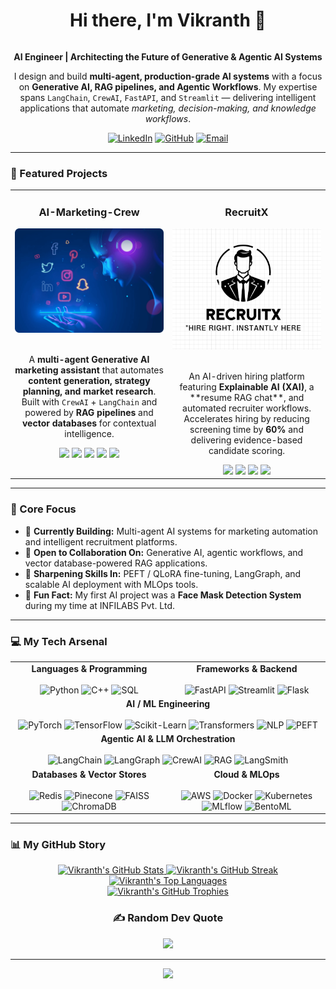 <div align="center">
  <h1 style="display: inline-block; font-weight: bold;">Hi there, I'm Vikranth 👋</h1>
</div>

<div align="center">
  <p>
    <strong>AI Engineer | Architecting the Future of Generative & Agentic AI Systems</strong>
  </p>
  
  <p>
    I design and build <strong>multi-agent, production-grade AI systems</strong> with a focus on <strong>Generative AI, RAG pipelines, and Agentic Workflows</strong>.  
    My expertise spans <code>LangChain</code>, <code>CrewAI</code>, <code>FastAPI</code>, and <code>Streamlit</code> — delivering intelligent applications that automate <em>marketing, decision-making, and knowledge workflows</em>.
  </p>
</div>

<p align="center">
  <a href="https://linkedin.com/in/your-linkedin" target="_blank"><img src="https://img.shields.io/badge/LinkedIn-0077B5?style=for-the-badge&logo=linkedin&logoColor=white" alt="LinkedIn"/></a>
  <a href="https://github.com/vikranth007" target="_blank"><img src="https://img.shields.io/badge/GitHub-181717?style=for-the-badge&logo=github&logoColor=white" alt="GitHub"/></a>
  <a href="mailto:yourmail@gmail.com"><img src="https://img.shields.io/badge/Email-D14836?style=for-the-badge&logo=gmail&logoColor=white" alt="Email"/></a>
</p>

---

### 🚀 Featured Projects
<table>
  <tr>
    <td width="50%" valign="top">
      <h3 align="center">AI-Marketing-Crew</h3>
      <div align="center">
        <a href="https://github.com/vikranth007/AI-Marketing-Crew" target="_blank">
          <img src="https://github.com/vikranth007/AI-Marketing-Crew/blob/main/ai.png" alt="AI-Marketing-Crew Banner"/>
        </a>
        <p>
          <br>
          A <strong>multi-agent Generative AI marketing assistant</strong> that automates <strong>content generation, strategy planning, and market research</strong>.  
          Built with <code>CrewAI</code> + <code>LangChain</code> and powered by <strong>RAG pipelines</strong> and <strong>vector databases</strong> for contextual intelligence.
        </p>
        <div align="center">
          <img src="https://img.shields.io/badge/CrewAI-blueviolet?style=for-the-badge" />
          <img src="https://img.shields.io/badge/LangChain-black?style=for-the-badge" />
          <img src="https://img.shields.io/badge/FastAPI-009688?style=for-the-badge&logo=fastapi&logoColor=white" />
          <img src="https://img.shields.io/badge/Streamlit-FF4B4B?style=for-the-badge&logo=streamlit&logoColor=white" />
          <img src="https://img.shields.io/badge/VectorDB-4A90E2?style=for-the-badge" />
        </div>
      </div>
    </td>
    <td width="50%" valign="top">
      <h3 align="center">RecruitX</h3>
      <div align="center">
        <a href="https://github.com/vikranth007/RecruitX" target="_blank">
          <img src="https://raw.githubusercontent.com/vikranth007/RecruitX/main/Images/Logo.png" alt="RecruitX Banner"/>
        </a>
        <p>
          <br>
          An AI-driven hiring platform featuring <strong>Explainable AI (XAI)</strong>, a **resume RAG chat**, and automated recruiter workflows.  
          Accelerates hiring by reducing screening time by <strong>60%</strong> and delivering evidence-based candidate scoring.
        </p>
        <div align="center">
          <img src="https://img.shields.io/badge/Python-3776AB?style=for-the-badge&logo=python&logoColor=white" />
          <img src="https://img.shields.io/badge/Streamlit-FF4B4B?style=for-the-badge&logo=streamlit&logoColor=white" />
          <img src="https://img.shields.io/badge/FAISS-blue?style=for-the-badge" />
          <img src="https://img.shields.io/badge/MongoDB-47A248?style=for-the-badge&logo=mongodb&logoColor=white" />
        </div>
      </div>
    </td>
  </tr>
</table>

---

### 🎯 Core Focus
* 🚀 **Currently Building:** Multi-agent AI systems for marketing automation and intelligent recruitment platforms.<br>
* 🤝 **Open to Collaboration On:** Generative AI, agentic workflows, and vector database-powered RAG applications.<br>
* 🧠 **Sharpening Skills In:** PEFT / QLoRA fine-tuning, LangGraph, and scalable AI deployment with MLOps tools.<br>
* 🎉 **Fun Fact:** My first AI project was a **Face Mask Detection System** during my time at INFILABS Pvt. Ltd.<br>

---

### 💻 My Tech Arsenal

<table width="100%">
  <tr>
    <td valign="top" width="50%">
      <div align="center">
        <strong>Languages & Programming</strong><br><br>
        <img src="https://img.shields.io/badge/Python-3776AB.svg?style=for-the-badge&logo=python&logoColor=white" alt="Python"/>
        <img src="https://img.shields.io/badge/C++-00599C.svg?style=for-the-badge&logo=c%2B%2B&logoColor=white" alt="C++"/>
        <img src="https://img.shields.io/badge/SQL-025E8C.svg?style=for-the-badge&logo=postgresql&logoColor=white" alt="SQL"/>
      </div>
    </td>
    <td valign="top" width="50%">
      <div align="center">
        <strong>Frameworks & Backend</strong><br><br>
        <img src="https://img.shields.io/badge/FastAPI-005571?style=for-the-badge&logo=fastapi" alt="FastAPI"/>
        <img src="https://img.shields.io/badge/Streamlit-FF4B4B?style=for-the-badge&logo=streamlit&logoColor=white" alt="Streamlit"/>
        <img src="https://img.shields.io/badge/Flask-000000.svg?style=for-the-badge&logo=flask&logoColor=white" alt="Flask"/>
      </div>
    </td>
  </tr>
  <tr>
    <td valign="top" colspan="2">
      <div align="center">
        <strong>AI / ML Engineering</strong><br><br>
        <img src="https://img.shields.io/badge/PyTorch-EE4C2C.svg?style=for-the-badge&logo=pytorch&logoColor=white" alt="PyTorch"/>
        <img src="https://img.shields.io/badge/TensorFlow-FF6F00.svg?style=for-the-badge&logo=TensorFlow&logoColor=white" alt="TensorFlow"/>
        <img src="https://img.shields.io/badge/ScikitLearn-F7931E.svg?style=for-the-badge&logo=scikit-learn&logoColor=white" alt="Scikit-Learn"/>
        <img src="https://img.shields.io/badge/HuggingFace-FFD21E?style=for-the-badge&logo=huggingface&logoColor=black" alt="Transformers"/>
        <img src="https://img.shields.io/badge/NLP-blue.svg?style=for-the-badge" alt="NLP"/>
        <img src="https://img.shields.io/badge/PEFT-orange.svg?style=for-the-badge" alt="PEFT"/>
      </div>
    </td>
  </tr>
  <tr>
    <td valign="top" colspan="2">
        <div align="center">
            <strong>Agentic AI & LLM Orchestration</strong><br><br>
            <img src="https://img.shields.io/badge/LangChain-black?style=for-the-badge" alt="LangChain"/>
            <img src="https://img.shields.io/badge/LangGraph-black?style=for-the-badge" alt="LangGraph"/>
            <img src="https://img.shields.io/badge/CrewAI-blueviolet?style=for-the-badge" alt="CrewAI"/>
            <img src="https://img.shields.io/badge/RAG-blue?style=for-the-badge" alt="RAG"/>
            <img src="https://img.shields.io/badge/LangSmith-black?style=for-the-badge" alt="LangSmith"/>
        </div>
    </td>
  </tr>
  <tr>
    <td valign="top" width="50%">
      <div align="center">
        <strong>Databases & Vector Stores</strong><br><br>
        <img src="https://img.shields.io/badge/Redis-DC382D.svg?style=for-the-badge&logo=redis&logoColor=white" alt="Redis"/>
        <img src="https://img.shields.io/badge/Pinecone-0B5CD3.svg?style=for-the-badge&logo=pinecone&logoColor=white" alt="Pinecone"/>
        <img src="https://img.shields.io/badge/FAISS-4A90E2.svg?style=for-the-badge" alt="FAISS"/>
        <img src="https://img.shields.io/badge/ChromaDB-5A43C2.svg?style=for-the-badge" alt="ChromaDB"/>
      </div>
    </td>
    <td valign="top" width="50%">
      <div align="center">
        <strong>Cloud & MLOps</strong><br><br>
        <img src="https://img.shields.io/badge/AWS-FF9900.svg?style=for-the-badge&logo=amazon-aws&logoColor=white" alt="AWS"/>
        <img src="https://img.shields.io/badge/Docker-0db7ed.svg?style=for-the-badge&logo=docker&logoColor=white" alt="Docker"/>
        <img src="https://img.shields.io/badge/Kubernetes-326ce5.svg?style=for-the-badge&logo=kubernetes&logoColor=white" alt="Kubernetes"/>
        <img src="https://img.shields.io/badge/MLflow-0194E2.svg?style=for-the-badge&logo=mlflow&logoColor=white" alt="MLflow"/>
        <img src="https://img.shields.io/badge/BentoML-000000.svg?style=for-the-badge&logo=bentoml&logoColor=white" alt="BentoML"/>
      </div>
    </td>
  </tr>
</table>

---

### 📊 My GitHub Story
<p align="center">
  <a href="https://github.com/vikranth007">
    <img src="https://github-readme-stats.vercel.app/api?username=vikranth007&theme=merko&hide_border=false&include_all_commits=true&count_private=true&bg_color=00000000&border_color=00000000" alt="Vikranth's GitHub Stats"/>
    <img src="https://nirzak-streak-stats.vercel.app/?user=vikranth007&theme=merko&hide_border=false&background=00000000&border=00000000" alt="Vikranth's GitHub Streak"/>
    <br/>
    <img src="https://github-readme-stats.vercel.app/api/top-langs/?username=vikranth007&theme=merko&hide_border=false&include_all_commits=true&count_private=true&layout=compact&bg_color=00000000&border_color=00000000" alt="Vikranth's Top Languages"/>
    <br/>
    <img src="https://github-profile-trophy.vercel.app/?username=vikranth007&theme=dracula&no-frame=false&no-bg=true&margin-w=4" alt="Vikranth's GitHub Trophies"/>
  </a>
</p>

<div align="center">

### ✍️ Random Dev Quote
![](https://quotes-github-readme.vercel.app/api?type=horizontal&theme=gruvbox)

</div>

---

<p align="center">
  <a href="https://visitcount.itsvg.in">
    <img src="https://visitcount.itsvg.in/api?id=vikranth007&icon=0&color=0" />
  </a>
</p>
